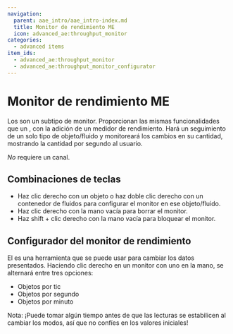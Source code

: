```yaml
---
navigation:
  parent: aae_intro/aae_intro-index.md
  title: Monitor de rendimiento ME
  icon: advanced_ae:throughput_monitor
categories:
  - advanced items
item_ids:
  - advanced_ae:throughput_monitor
  - advanced_ae:throughput_monitor_configurator
---
```


# Monitor de rendimiento ME

<GameScene zoom="8" background="transparent">
<ImportStructure src="../structure/throughput_monitors.snbt"></ImportStructure>
<IsometricCamera yaw="195" pitch="30" />
</GameScene>

Los <ItemLink id="advanced_ae:throughput_monitor" /> son un subtipo de monitor. Proporcionan las mismas funcionalidades que un <ItemLink id="ae2:storage_monitor" />,
con la adición de un medidor de rendimiento. Hará un seguimiento de un solo tipo de objeto/fluido y monitoreará los cambios en su
cantidad, mostrando la cantidad por segundo al usuario.

*No* requiere un canal.

## Combinaciones de teclas

*   Haz clic derecho con un objeto o haz doble clic derecho con un contenedor de fluidos para configurar el monitor en ese objeto/fluido.
*   Haz clic derecho con la mano vacía para borrar el monitor.
*   Haz shift + clic derecho con la mano vacía para bloquear el monitor.

## Configurador del monitor de rendimiento

<ItemImage id="advanced_ae:throughput_monitor_configurator" scale="4"></ItemImage>

El <ItemLink id="advanced_ae:throughput_monitor_configurator" /> es una herramienta que se puede usar para cambiar los datos presentados. Haciendo clic derecho en un monitor
con uno en la mano, se alternará entre tres opciones:

* Objetos por tic
* Objetos por segundo
* Objetos por minuto

Nota: ¡Puede tomar algún tiempo antes de que las lecturas se estabilicen al cambiar los modos, así que no confíes en los valores iniciales!